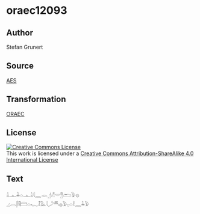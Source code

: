 # oraec12093

## Author

Stefan Grunert

## Source

[AES](https://github.com/simondschweitzer/aes)

## Transformation

[ORAEC](https://oraec.github.io/)

## License

<a rel="license" href="http://creativecommons.org/licenses/by-sa/4.0/"><img alt="Creative Commons License" style="border-width:0" src="https://i.creativecommons.org/l/by-sa/4.0/88x31.png" /></a><br />This work is licensed under a <a rel="license" href="http://creativecommons.org/licenses/by-sa/4.0/">Creative Commons Attribution-ShareAlike 4.0 International License</a>

## Text

𓏙𓊵𓇓𓏏𓊵𓏙𓇋𓈖𓁹𓊨𓀭𓎟𓊽𓂧𓅱𓊖<br>
𓈎𓂋𓋴𓌟𓊭𓏏𓆑𓄤𓅓𓇋𓌳𓄪𓐍𓅱𓊪𓏏𓎛𓈖𓇓𓅱<br>
